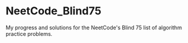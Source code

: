 # NeetCode_Blind75
My progress and solutions for the NeetCode's Blind 75 list of algorithm practice problems.
